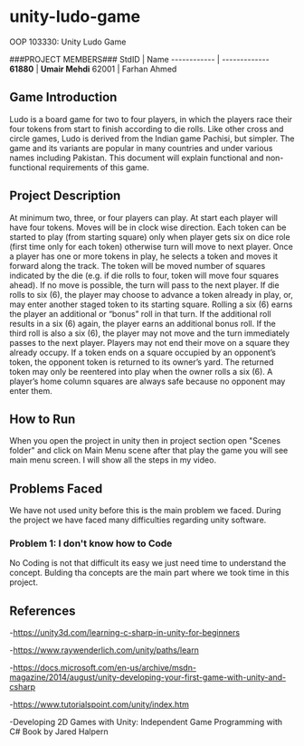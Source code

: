 # unity-ludo-game

OOP 103330: Unity Ludo Game
<!-- Replace XX with your course ID-->
###PROJECT MEMBERS###
StdID | Name
------------ | -------------
**61880** | **Umair Mehdi** <!--this is the group leader in bold-->
62001 | Farhan Ahmed
<!-- Replace name and student ids with acutally group member names and ids-->
## Game Introduction ##
Ludo is a board game for two to four players, in which the players race their four tokens from start to finish according to die rolls. Like other cross and circle games, Ludo is derived from the Indian game Pachisi, but simpler.
The game and its variants are popular in many countries and under various names including Pakistan. This document will explain functional and non-functional requirements of this game.

## Project Description ##
At minimum two, three, or four players can play. At start each player will have four tokens. Moves will be in clock wise direction. Each token can be started to play (from starting square) only when player gets six on dice role (first time only for each token) otherwise turn will move to next player.
Once a player has one or more tokens in play, he selects a token and moves it forward along the track. The token will be moved number of squares indicated by the die (e.g. if die rolls to four, token will move four squares ahead). If no move is possible, the turn will pass to the next player. If die rolls to six (6), the player may choose to advance a token already in play, or, may enter another staged token to its starting square. Rolling a six (6) earns the player an additional or “bonus” roll in that turn. If the additional roll results in a six (6) again, the player earns an additional bonus roll. If the third roll is also a six (6), the player may not move and the turn immediately passes to the next player. Players may not end their move on a square they already occupy. If a token ends on a square occupied by an opponent’s token, the opponent token is returned to its owner’s yard. The returned token may only be reentered into play when the owner rolls a six (6). A player’s home column squares are always safe because no opponent may enter them.


## How to Run ##
When you open the project in unity then in project section open "Scenes folder" and click on Main Menu scene after that play the game you will see main menu screen. I will show all the steps in my video.


## Problems Faced ##
We have not used unity before this is the main problem we faced. During the project we have faced many difficulties regarding unity software.

### Problem 1: I don't know how to Code ###
No Coding is not that difficult its easy we just need time to understand the concept. Bulding tha concepts are the main part where we took time in this project. 


## References ##
-https://unity3d.com/learning-c-sharp-in-unity-for-beginners

-https://www.raywenderlich.com/unity/paths/learn

-https://docs.microsoft.com/en-us/archive/msdn-magazine/2014/august/unity-developing-your-first-game-with-unity-and-csharp

-https://www.tutorialspoint.com/unity/index.htm

-Developing 2D Games with Unity: Independent Game Programming with C#
 Book by Jared Halpern



